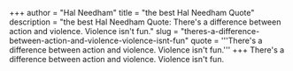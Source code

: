 +++
author = "Hal Needham"
title = "the best Hal Needham Quote"
description = "the best Hal Needham Quote: There's a difference between action and violence. Violence isn't fun."
slug = "theres-a-difference-between-action-and-violence-violence-isnt-fun"
quote = '''There's a difference between action and violence. Violence isn't fun.'''
+++
There's a difference between action and violence. Violence isn't fun.
